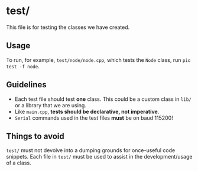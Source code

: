 # test/

This file is for testing the classes we have created.

## Usage

To run, for example, `test/node/node.cpp`, which tests the `Node` class, run `pio test -f node`.

## Guidelines

- Each test file should test **one** class. This could be a custom class in `lib/` or a library that we are using.
- Like `main.cpp`, **tests should be declarative, not imperative**.
- `Serial` commands used in the test files **must** be on baud 115200!

## Things to avoid

`test/` must not devolve into a dumping grounds for once-useful code snippets. Each file in `test/` must be used to assist in the development/usage of a class.
